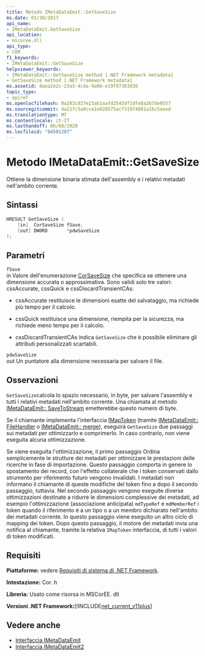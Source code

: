 ```yaml
---
title: Metodo IMetaDataEmit::GetSaveSize
ms.date: 03/30/2017
api_name:
- IMetaDataEmit.GetSaveSize
api_location:
- mscoree.dll
api_type:
- COM
f1_keywords:
- IMetaDataEmit::GetSaveSize
helpviewer_keywords:
- IMetaDataEmit::GetSaveSize method [.NET Framework metadata]
- GetSaveSize method [.NET Framework metadata]
ms.assetid: 8aea2e2c-23a3-4cda-9a06-e19f97383830
topic_type:
- apiref
ms.openlocfilehash: 0a283c837e23ab1aafd3545df1dfe8a267de0557
ms.sourcegitcommit: da21fc5a8cce1e028575acf31974681a1bc5aeed
ms.translationtype: MT
ms.contentlocale: it-IT
ms.lasthandoff: 06/08/2020
ms.locfileid: "84501287"
---
```

# <a name="imetadataemitgetsavesize-method"></a>Metodo IMetaDataEmit::GetSaveSize
Ottiene la dimensione binaria stimata dell'assembly e i relativi metadati nell'ambito corrente.  
  
## <a name="syntax"></a>Sintassi  
  
```cpp  
HRESULT GetSaveSize (  
    [in]  CorSaveSize fSave,  
    [out] DWORD       *pdwSaveSize  
);  
```  
  
## <a name="parameters"></a>Parametri  
 `fSave`  
 in Valore dell'enumerazione [CorSaveSize](corsavesize-enumeration.md) che specifica se ottenere una dimensione accurata o approssimativa. Sono validi solo tre valori: cssAccurate, cssQuick e cssDiscardTransientCAs:  
  
- cssAccurate restituisce le dimensioni esatte del salvataggio, ma richiede più tempo per il calcolo.  
  
- cssQuick restituisce una dimensione, riempita per la sicurezza, ma richiede meno tempo per il calcolo.  
  
- cssDiscardTransientCAs indica `GetSaveSize` che è possibile eliminare gli attributi personalizzati scartabili.  
  
 `pdwSaveSize`  
 out Un puntatore alla dimensione necessaria per salvare il file.  
  
## <a name="remarks"></a>Osservazioni  
 `GetSaveSize`calcola lo spazio necessario, in byte, per salvare l'assembly e tutti i relativi metadati nell'ambito corrente. Una chiamata al metodo [IMetaDataEmit:: SaveToStream](imetadataemit-savetostream-method.md) emetterebbe questo numero di byte.  
  
 Se il chiamante implementa l'interfaccia [IMapToken](imaptoken-interface.md) (tramite [IMetaDataEmit:: FileHandler](imetadataemit-sethandler-method.md) o [IMetaDataEmit:: merge](imetadataemit-merge-method.md)), eseguirà `GetSaveSize` due passaggi sui metadati per ottimizzarlo e comprimerlo. In caso contrario, non viene eseguita alcuna ottimizzazione.  
  
 Se viene eseguita l'ottimizzazione, il primo passaggio Ordina semplicemente le strutture dei metadati per ottimizzare le prestazioni delle ricerche in fase di importazione. Questo passaggio comporta in genere lo spostamento dei record, con l'effetto collaterale che i token conservati dallo strumento per riferimento futuro vengono invalidati. I metadati non informano il chiamante di queste modifiche del token fino a dopo il secondo passaggio, tuttavia. Nel secondo passaggio vengono eseguite diverse ottimizzazioni destinate a ridurre le dimensioni complessive dei metadati, ad esempio l'ottimizzazione (associazione anticipata) `mdTypeRef` e `mdMemberRef` i token quando il riferimento è a un tipo o a un membro dichiarato nell'ambito dei metadati corrente. In questo passaggio viene eseguito un altro ciclo di mapping dei token. Dopo questo passaggio, il motore dei metadati invia una notifica al chiamante, tramite la relativa `IMapToken` interfaccia, di tutti i valori di token modificati.  
  
## <a name="requirements"></a>Requisiti  
 **Piattaforme:** vedere [Requisiti di sistema di .NET Framework](../../get-started/system-requirements.md).  
  
 **Intestazione:** Cor. h  
  
 **Libreria:** Usato come risorsa in MSCorEE. dll  
  
 **Versioni .NET Framework:**[!INCLUDE[net_current_v11plus](../../../../includes/net-current-v11plus-md.md)]  
  
## <a name="see-also"></a>Vedere anche

- [Interfaccia IMetaDataEmit](imetadataemit-interface.md)
- [Interfaccia IMetaDataEmit2](imetadataemit2-interface.md)
